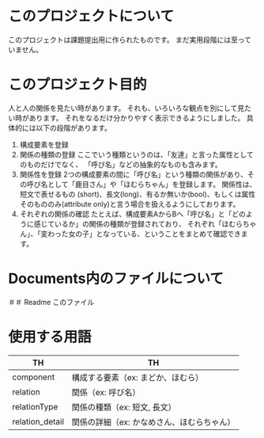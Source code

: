 # このプロジェクトについて
このプロジェクトは課題提出用に作られたものです。
まだ実用段階には至っていません。

# このプロジェクト目的
人と人の関係を見たい時があります。
それも、いろいろな観点を別にして見たい時があります。
それをなるだけ分かりやすく表示できるようにしました。
具体的には以下の段階があります。
1. 構成要素を登録
2. 関係の種類の登録
ここでいう種類というのは、「友達」と言った属性としてのものだけでなく、
「呼び名」などの抽象的なものも含みます。
3. 関係性を登録
2つの構成要素の間に「呼び名」という種類の関係があり、その呼び名として「鹿目さん」や「ほむらちゃん」を登録します。
関係性は、短文で表せるもの (short)、長文(long)、有るか無いか(bool)、もしくは属性そのもののみ(attribute only)と言う場合を扱えるようにしております。
4. それぞれの関係の確認
たとえば、構成要素AからBへ「呼び名」と「どのように感じているか」の関係の種類が登録されており、
それぞれ「ほむらちゃん」、「変わった女の子」となっている、ということをまとめて確認できます。

# Documents内のファイルについて

＃＃ Readme
このファイル

# 使用する用語
|  TH  |  TH  |
| ---- | ---- |
|  component  |  構成する要素（ex: まどか、ほむら）  |
|  relation   |  関係（ex: 呼び名）  |
|  relationType  |  関係の種類（ex: 短文, 長文）  |
|  relation_detail  |  関係の詳細（ex: かなめさん、ほむらちゃん）  |

